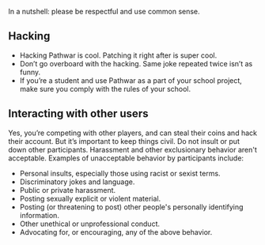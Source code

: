 In a nutshell: please be respectful and use common sense.

## Hacking
- Hacking Pathwar is cool. Patching it right after is super cool.
- Don’t go overboard with the hacking. Same joke repeated twice isn’t as funny.
- If you’re a student and use Pathwar as a part of your school project, make sure you comply with the rules of your school.

## Interacting with other users
Yes, you’re competing with other players, and can steal their coins and hack their account. But it’s important to keep things civil. Do not insult or put down other participants. Harassment and other exclusionary behavior aren't acceptable. Examples of unacceptable behavior by participants include:
- Personal insults, especially those using racist or sexist terms.
- Discriminatory jokes and language.
- Public or private harassment.
- Posting sexually explicit or violent material.
- Posting (or threatening to post) other people's personally identifying information.
- Other unethical or unprofessional conduct.
- Advocating for, or encouraging, any of the above behavior.
